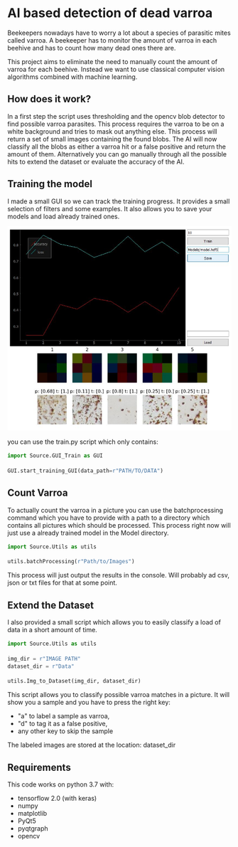 # AI based detection of dead varroa

Beekeepers nowadays have to worry a lot about a species of parasitic mites called varroa. A beekeeper has to monitor the amount of varroa in each beehive and has to count how many dead ones there are.

This project aims to eliminate the need to manually count the amount of varroa for each beehive. Instead we want to use classical computer vision algorithms combined with machine learning.

## How does it work?
In a first step the script uses thresholding and the opencv blob detector to find possible varroa parasites. This process requires the varroa to be on a white background and tries to mask out anything else. This process will return a set of small images containing the found blobs. The AI will now classify all the blobs as either a varroa hit or a false positive and return the amount of them. Alternatively you can go manually through all the possible hits to extend the dataset or evaluate the accuracy of the AI.

## Training the model
I made a small GUI so we can track the training progress. It provides a small selection of filters and some examples. It also allows you to save your models and load already trained ones.

![GUI](https://github.com/Thomacdebabo/VarroAI/blob/master/Train_GUI.JPG)

you can use the train.py script which only contains:
```python
import Source.GUI_Train as GUI

GUI.start_training_GUI(data_path=r"PATH/TO/DATA")
```
## Count Varroa
To actually count the varroa in a picture you can use the batchprocessing command which you have to provide with a path to a directory which contains all pictures which should be processed. This process right now will just use a already trained model in the Model directory.
```python
import Source.Utils as utils

utils.batchProcessing(r"Path/to/Images")
```

This process will just output the results in the console. Will probably ad csv, json or txt files for that at some point.

## Extend the Dataset
I also provided a small script which allows you to easily classify a load of data in a short amount of time.

```python
import Source.Utils as utils

img_dir = r"IMAGE PATH"
dataset_dir = r"Data"

utils.Img_to_Dataset(img_dir, dataset_dir)
```
This script allows you to classify possible varroa matches in a picture. It will show you a sample and you have to press the right key:
- "a" to label a sample as varroa,  
- "d" to tag it as a false positive,
- any other key to skip the sample

The labeled images are stored at the location: dataset_dir


## Requirements
This code works on python 3.7 with:
- tensorflow 2.0 (with keras)
- numpy
- matplotlib
- PyQt5
- pyqtgraph
- opencv
